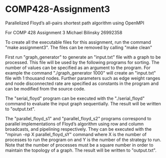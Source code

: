 # COMP428-Assignment3
Parallelized Floyd’s all-pairs shortest path algorithm using OpenMPI

For COMP 428 Assignment 3 Michael Bilinsky 26992358

To create all the executable files for this assignment, run the command "make assignment3". The files can be removed by calling "make clean"

First run "graph_generator" to generate an "input.txt" file with a graph to be processed. This file will be used by the following programs for sorting. The number of values can be specified as an argument to the program. For example the command "./graph_generator 1000" will create an "input.txt" file with 1 thousand nodes. Further parameters such as edge weight ranges and node disconnected rate are specified as constants in the program and can be modified from the source code.

The "serial_floyd" program can be executed with the "./serial_floyd" command to evaluate the input graph sequentially. The result will be written to "output.txt".

The "parallel_floyd_s1" and "parallel_floyd_s2" programs correspond to parallel implementations of Floyd’s algorithm using row and column broadcasts, and pipelining respectively. They can be executed with the "mpirun -np X parallel_floyd_sY" command where X is the number of processes to run the program on and Y is the number of the strategy to run. Note that the number of processes must be a square number in order to maintain the topology of a graph. The result will be written to "output.txt".